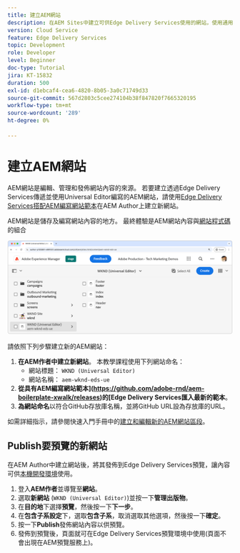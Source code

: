 ```yaml
---
title: 建立AEM網站
description: 在AEM Sites中建立可供Edge Delivery Services使用的網站，使用通用編輯器即可編輯。
version: Cloud Service
feature: Edge Delivery Services
topic: Development
role: Developer
level: Beginner
doc-type: Tutorial
jira: KT-15832
duration: 500
exl-id: d1ebcaf4-cea6-4820-8b05-3a0c71749d33
source-git-commit: 567d2803c5cee274104b38f847820f7665320195
workflow-type: tm+mt
source-wordcount: '289'
ht-degree: 0%

---
```


# 建立AEM網站

AEM網站是編輯、管理和發佈網站內容的來源。 若要建立透過Edge Delivery Services傳遞並使用Universal Editor編寫的AEM網站，請使用[Edge Delivery Services搭配AEM編寫網站範本](https://github.com/adobe-rnd/aem-boilerplate-xwalk/releases)在AEM Author上建立新網站。

AEM網站是儲存及編寫網站內容的地方。 最終體驗是AEM網站內容與[網站程式碼](./1-new-code-project.md)的組合

![適用於Edge Delivery Services和通用編輯器的新AEM網站](./assets/2-new-aem-site/new-site.png)

請依照下列步驟建立新的AEM網站：

1. **在AEM作者中建立新網站**。 本教學課程使用下列網站命名：
   * 網站標題： `WKND (Universal Editor)`
   * 網站名稱： `aem-wknd-eds-ue`
2. **從具有AEM編寫網站範本](https://github.com/adobe-rnd/aem-boilerplate-xwalk/releases)的[Edge Delivery Services匯入最新的範本**。
3. **為網站命名**&#x200B;以符合GitHub存放庫名稱，並將GitHub URL設為存放庫的URL。

如需詳細指示，請參閱快速入門手冊中的[建立和編輯新的AEM網站區段](https://experienceleague.adobe.com/en/docs/experience-manager-cloud-service/content/edge-delivery/wysiwyg-authoring/edge-dev-getting-started#create-aem-site)。

## Publish要預覽的新網站

在AEM Author中建立網站後，將其發佈到Edge Delivery Services預覽，讓內容可供[本機開發環境](./3-local-development-environment.md)使用。

1. 登入&#x200B;**AEM作者**&#x200B;並導覽至&#x200B;**網站**。
2. 選取&#x200B;**新網站** (`WKND (Universal Editor)`)並按一下&#x200B;**管理出版物**。
3. 在&#x200B;**目的地**&#x200B;下選擇&#x200B;**預覽**，然後按一下&#x200B;**下一步**。
4. 在&#x200B;**包含子系設定**&#x200B;下，選取&#x200B;**包含子系**，取消選取其他選項，然後按一下&#x200B;**確定**。
5. 按一下&#x200B;**Publish**&#x200B;發佈網站內容以供預覽。
6. 發佈到預覽後，頁面就可在Edge Delivery Services預覽環境中使用(頁面不會出現在AEM預覽服務上)。
